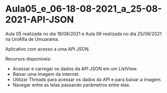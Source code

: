 # Aula05_e_06-18-08-2021_a_25-08-2021-API-JSON

Aula 05 realizada no dia 18/08/2021 e Aula 06 realizada no dia 25/08/2021 na UniAlfa de Umuarama.

Aplicativo com acesso a uma API JSON.

Recursos disponíveis:
<!--ts-->
  * Acessar e carregar os dados da API JSON em um ListView.
  * Baixar uma imagem da internet.
  * Utilizar Threads para acessar os dados da API e para baixar a imagem.
  * Navegar entre as telas passando parâmetros entre elas.
<!--te-->
